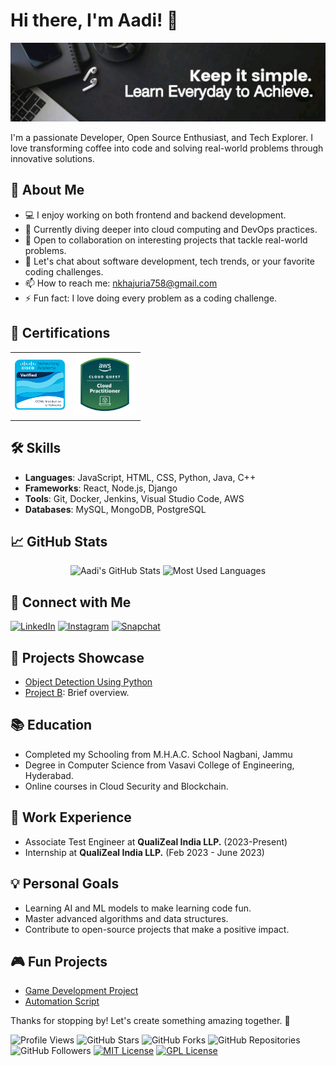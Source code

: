 # Hi there, I'm Aadi! 👋

![Profile Banner](https://github.com/aditya-ak05/aditya-ak05/blob/main/banner.png)

I'm a passionate Developer, Open Source Enthusiast, and Tech Explorer. I love transforming coffee into code and solving real-world problems through innovative solutions.

## 🚀 About Me

- 💻 I enjoy working on both frontend and backend development.
- 🌱 Currently diving deeper into cloud computing and DevOps practices.
- 👯 Open to collaboration on interesting projects that tackle real-world problems.
- 💬 Let's chat about software development, tech trends, or your favorite coding challenges.
- 📫 How to reach me: [nkhajuria758@gmail.com](mailto:nkhajuria758@gmail.com)
- ⚡ Fun fact: I love doing every problem as a coding challenge.

## 📃 Certifications   

<table>
  <tr>
    <td>
      <a href="https://www.credly.com/badges/cf53a7ec-d685-45ed-959e-82d533596bf9/public_url">
        <img src="https://github.com/aditya-ak05/aditya-ak05/blob/main/ccna-introduction-to-networks.png" width="80">
      </a>
    </td>
    <td>
      <a href="https://www.credly.com/badges/8bee5e53-5435-44d4-a357-2bebb8edcf6e/public_url">
        <img src="https://github.com/aditya-ak05/aditya-ak05/blob/main/aws-cloud-quest-cloud-practitioner.png" width="100">
      </a>
    </td>
  </tr>
</table>



## 🛠️ Skills

- **Languages**: JavaScript, HTML, CSS, Python, Java, C++
- **Frameworks**: React, Node.js, Django
- **Tools**: Git, Docker, Jenkins, Visual Studio Code, AWS
- **Databases**: MySQL, MongoDB, PostgreSQL

## 📈 GitHub Stats


<p align="center">
  <img src="https://github-readme-stats.vercel.app/api?username=aditya-ak05&show_icons=true&theme=radical" alt="Aadi's GitHub Stats" />
  <img src="https://github-readme-stats.vercel.app/api/top-langs/?username=aditya-ak05&layout=compact&theme=radical&langs_count=8" alt="Most Used Languages" style="height: 195px;"/
  >

## 🔗 Connect with Me

[![LinkedIn](https://img.shields.io/badge/LinkedIn-0077B5?style=for-the-badge&logo=linkedin&logoColor=white)](https://www.linkedin.com/in/adityankhajuria/)
[![Instagram](https://img.shields.io/badge/Instagram-E4405F?style=for-the-badge&logo=instagram&logoColor=white)](https://instagram.com/_me.aadi)
[![Snapchat](https://img.shields.io/badge/Snapchat-FFFC00?style=for-the-badge&logo=snapchat&logoColor=white)](https://snapchat.com/add/aditya_ak05)

## 🎨 Projects Showcase

- [Object Detection Using Python](https://github.com/aditya-ak05/Object-Detection-using-Python)
- [Project B](https://github.com/your_username/project_b): Brief overview.

## 📚 Education

- Completed my Schooling from M.H.A.C. School Nagbani, Jammu
- Degree in Computer Science from Vasavi College of Engineering, Hyderabad.
- Online courses in Cloud Security and Blockchain.

## 💼 Work Experience

- Associate Test Engineer at **QualiZeal India LLP.** (2023-Present)
- Internship at **QualiZeal India LLP.** (Feb 2023 - June 2023)

## 💡 Personal Goals

- Learning AI and ML models to make learning code fun.
- Master advanced algorithms and data structures.
- Contribute to open-source projects that make a positive impact.

## 🎮 Fun Projects

- [Game Development Project](https://github.com/your_username/game_project)
- [Automation Script](https://github.com/your_username/automation_script)

Thanks for stopping by! Let's create something amazing together. 🚀


![Profile Views](https://komarev.com/ghpvc/?username=aditya-ak05&color=brightgreen) 
![GitHub Stars](https://img.shields.io/github/stars/aditya-ak05/aditya-ak05?style=social) 
![GitHub Forks](https://img.shields.io/github/forks/aditya-ak05/aditya-ak05?style=social) 
![GitHub Repositories](https://img.shields.io/badge/dynamic/json?label=Repositories&query=public_repos&url=https://api.github.com/users/aditya-ak05&logo=github&color=blue)  ![GitHub Followers](https://img.shields.io/github/followers/aditya-ak05?style=social) 
[![MIT License](https://img.shields.io/badge/License-MIT-blue.svg)](LICENSE) [![GPL License](https://img.shields.io/badge/License-GPL%20v3-blue.svg)](LICENSE)
</p>
